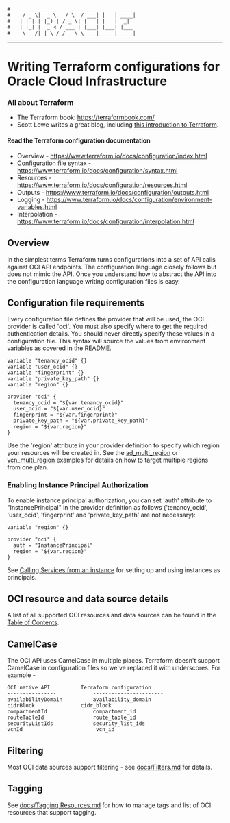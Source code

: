     #     ___  ____     _    ____ _     _____
    #    / _ \|  _ \   / \  / ___| |   | ____|
    #   | | | | |_) | / _ \| |   | |   |  _|  
    #   | |_| |  _ < / ___ | |___| |___| |___
    #    \___/|_| \_/_/   \_\____|_____|_____|
***
# Writing Terraform configurations for Oracle Cloud Infrastructure

### All about Terraform
- The Terraform book: https://terraformbook.com/
- Scott Lowe writes a great blog, including [this introduction to Terraform](http://blog.scottlowe.org/2015/11/25/intro-to-terraform/).

#### Read the Terraform configuration documentation
- Overview - https://www.terraform.io/docs/configuration/index.html
- Configuration file syntax - https://www.terraform.io/docs/configuration/syntax.html
- Resources - https://www.terraform.io/docs/configuration/resources.html
- Outputs - https://www.terraform.io/docs/configuration/outputs.html
- Logging - https://www.terraform.io/docs/configuration/environment-variables.html
- Interpolation - https://www.terraform.io/docs/configuration/interpolation.html

## Overview
In the simplest terms Terraform turns configurations into a set of API calls against OCI API endpoints. The configuration language closely follows but does not mimic the API. Once you understand how to abstract the API into the configuration language writing configuration files is easy.

## Configuration file requirements
Every configuration file defines the provider that will be used, the OCI
provider is called 'oci'. You must also specify where to get the 
required authentication details. You should never directly specify these 
values in a configuration file. This syntax will source the values from 
environment variables as covered in the README.  
```
variable "tenancy_ocid" {}
variable "user_ocid" {}
variable "fingerprint" {}
variable "private_key_path" {}
variable "region" {}

provider "oci" {
  tenancy_ocid = "${var.tenancy_ocid}"
  user_ocid = "${var.user_ocid}"
  fingerprint = "${var.fingerprint}"
  private_key_path = "${var.private_key_path}"
  region = "${var.region}"
}
```

Use the 'region' attribute in your provider definition to specify which region 
your resources will be created in. See the [ad_multi_region](https://github.com/oracle/terraform-provider-oci/tree/master/docs/examples/iam/ad_multi_region/ad_multi_region.tf)
or [vcn_multi_region](https://github.com/oracle/terraform-provider-oci/tree/master/docs/examples/networking/vcn_multi_region)
examples for details on how to target multiple regions from one plan.

### Enabling Instance Principal Authorization
To enable instance principal authorization, you can set 'auth' attribute to "InstancePrincipal"
in the provider definition as follows ('tenancy_ocid', 'user_ocid', 'fingerprint'
and 'private_key_path' are not necessary):
```
variable "region" {}

provider "oci" {
  auth = "InstancePrincipal"
  region = "${var.region}"
}
```

See [Calling Services from an instance](https://docs.us-phoenix-1.oraclecloud.com/Content/Identity/Tasks/callingservicesfrominstances.htm)
for setting up and using instances as principals.

## OCI resource and data source details
A list of all supported OCI resources and data sources can be found in the [Table of Contents](https://github.com/oracle/terraform-provider-oci/blob/master/docs/Table%20of%20Contents.md).

## CamelCase
The OCI API uses CamelCase in multiple places. Terraform doesn't support CamelCase in configuration files so we've replaced it with underscores. For example -

	OCI native API			Terraform configuration
	----------------			-----------------------
	availabilityDomain			availability_domain
	cidrBlock				cidr_block
	compartmentId			 	compartment_id
	routeTableId			  	route_table_id
	securityListIds		   	    security_list_ids
	vcnId						 vcn_id

## Filtering
Most OCI data sources support filtering - see [docs/Filters.md](https://github.com/oracle/terraform-provider-oci/blob/master/docs/Filters.md) for details.

## Tagging
See [docs/Tagging Resources.md](https://github.com/oracle/terraform-provider-oci/blob/master/docs/Tagging%20Resources.md) for how to manage tags and list of OCI resources that support tagging.